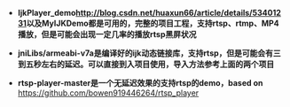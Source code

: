 * **IjkPlayer_demo<http://blog.csdn.net/huaxun66/article/details/53401231>以及MyIJKDemo都是可用的，完整的项目工程，支持rtsp、rtmp、MP4播放，但是可能会出现一定几率的播放rtsp黑屏状况**

* **jniLibs/armeabi-v7a是编译好的ijk动态链接库，支持rtsp，但是可能会有三到五秒左右的延迟。可以直接到入项目使用，导入方法参考上面的两个项目**

* **rtsp-player-master是一个无延迟效果的支持rtsp的demo，based on**
 <https://github.com/bowen919446264/rtsp_player>
